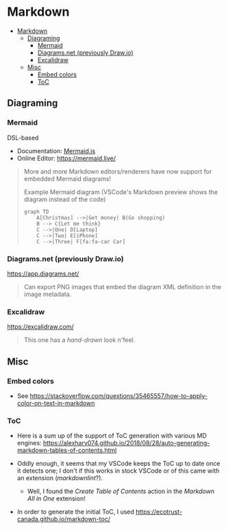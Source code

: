 # Markdown

- [Markdown](#markdown)
  - [Diagraming](#diagraming)
    - [Mermaid](#mermaid)
    - [Diagrams.net (previously Draw.io)](#diagramsnet-previously-drawio)
    - [Excalidraw](#excalidraw)
  - [Misc](#misc)
    - [Embed colors](#embed-colors)
    - [ToC](#toc)

## Diagraming

### Mermaid

DSL-based

* Documentation: [Mermaid.js](https://mermaid-js.github.io/mermaid/#/)
* Online Editor: <https://mermaid.live/>

> More and more Markdown editors/renderers have now support for embedded Mermaid diagrams!
>
> Example Mermaid diagram (VSCode's Markdown preview shows the diagram instead of the code)
>
> ```mermaid
> graph TD
>     A[Christmas] -->|Get money| B(Go shopping)
>     B --> C{Let me think}
>     C -->|One| D[Laptop]
>     C -->|Two| E[iPhone]
>     C -->|Three| F[fa:fa-car Car]
> ```

### Diagrams.net (previously Draw.io)

<https://app.diagrams.net/>

>Can export PNG images that embed the diagram XML definition in the image metadata.

### Excalidraw

<https://excalidraw.com/>

> This one has a _hand-drawn_ look n'feel.

## Misc

### Embed colors

* See <https://stackoverflow.com/questions/35465557/how-to-apply-color-on-text-in-markdown>

### ToC

* Here is a sum up of the support of ToC generation with various MD engines: <https://alexharv074.github.io/2018/08/28/auto-generating-markdown-tables-of-contents.html>

* Oddly enough, it seems that my VSCode keeps the ToC up to date once it detects one; I don't if this works in stock VSCode or of this came with an extension (*markdownlint*?).
  * Well, I found the *Create Table of Contents* action in the *Markdown All in One* extension!
* In order to generate the initial ToC, I used <https://ecotrust-canada.github.io/markdown-toc/>
